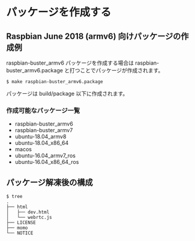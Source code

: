 # パッケージを作成する

## Raspbian June 2018 (armv6) 向けパッケージの作成例

raspbian-buster_armv6 パッケージを作成する場合は raspbian-buster_armv6.package と打つことでパッケージが作成されます。

```shell
$ make raspbian-buster_armv6.package
```

パッケージは build/package 以下に作成されます。

### 作成可能なパッケージ一覧

- raspbian-buster_armv6
- raspbian-buster_armv7
- ubuntu-18.04_armv8
- ubuntu-18.04_x86_64
- macos
- ubuntu-16.04_armv7_ros
- ubuntu-16.04_x86_64_ros

## パッケージ解凍後の構成

```
$ tree
.
├── html
│   ├── dev.html
│   └── webrtc.js
├── LICENSE
├── momo
└── NOTICE
```

